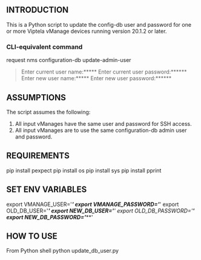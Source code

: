 ## INTRODUCTION
This is a Python script to update the config-db user and password for one or more Viptela vManage devices running version 20.1.2 or later.

### CLI-equivalent command
request nms configuration-db update-admin-user 

>Enter current user name:*****
>Enter current user password:******
>Enter new user name:*****
>Enter new user password:******


## ASSUMPTIONS
The script assumes the following:
1. All input vManages have the same user and password for SSH access.
2. All input vManages are to use the same configuration-db admin user and password.


## REQUIREMENTS
pip install pexpect
pip install os
pip install sys
pip install pprint

## SET ENV VARIABLES
export VMANAGE_USER='*******'
export VMANAGE_PASSWORD='*******'
export OLD_DB_USER='*********'
export NEW_DB_USER='********'
export OLD_DB_PASSWORD='********'
export NEW_DB_PASSWORD='*********'

## HOW TO USE
From Python shell
python update_db_user.py <vmanage1> <vmanage2> <vmanage3>

